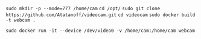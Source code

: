 ```sudo mkdir -p --mode=777 /home/cam```
```cd /opt/```
```sudo git clone https://github.com/Atatanoff/videocam.git```
```cd videocam```
```sudo docker build -t webcam .```

```sudo docker run -it --device /dev/video0 -v /home/cam:/home/cam webcam```